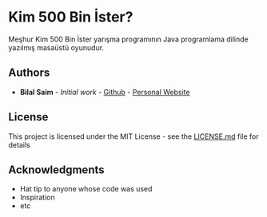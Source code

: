 # Kim 500 Bin İster?

Meşhur Kim 500 Bin İster yarışma programının Java programlama dilinde yazılmış masaüstü oyunudur.

## Authors

* **Bilal Saim** - *Initial work* - [Github](https://github.com/bilalsaim) - [Personal Website](https://github.com/your/project/contributors)

## License

This project is licensed under the MIT License - see the [LICENSE.md](LICENSE.md) file for details

## Acknowledgments

* Hat tip to anyone whose code was used
* Inspiration
* etc
